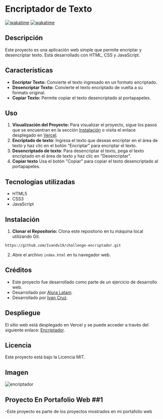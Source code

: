 # Encriptador de Texto

[![wakatime](https://wakatime.com/badge/github/Ivandv19/challenge-encriptador.svg)](https://wakatime.com/badge/github/Ivandv19/challenge-encriptador)
[![wakatime](https://wakatime.com/badge/user/c585b1da-c687-4d3b-89c1-72901e86fb52/project/55a64c54-72c0-42a1-a898-2897589bd823.svg)](https://wakatime.com/badge/user/c585b1da-c687-4d3b-89c1-72901e86fb52/project/55a64c54-72c0-42a1-a898-2897589bd823)

## Descripción

Este proyecto es una aplicación web simple que permite encriptar y desencriptar texto. Está desarrollado con HTML, CSS y JavaScript.

## Características

- **Encriptar Texto:** Convierte el texto ingresado en un formato encriptado.
- **Desencriptar Texto:** Convierte el texto encriptado de vuelta a su formato original.
- **Copiar Texto:** Permite copiar el texto desencriptado al portapapeles.

## Uso

1. **Visualización del Proyecto:** Para visualizar el proyecto, sigue los pasos que se encuentran en la sección [Instalación](#instalación) o visita el enlace desplegado en [Vercel](https://encriptador-nine-eta.vercel.app/).
2. **Encriptado de texto**: Ingresa el texto que deseas encriptar en el área de texto y haz clic en el botón "Encriptar" para encriptar el texto.
3. **Desencriptado de texto**: Para desencriptar el texto, pega el texto encriptado en el área de texto y haz clic en "Desencriptar".
4. **Copiar texto** Usa el botón "Copiar" para copiar el texto desencriptado al portapapeles.


## Tecnologías utilizadas

- HTML5
- CSS3
- JavaScript

## Instalación

1. **Clonar el Repositorio:** Clona este repositorio en tu máquina local utilizando Git.
```bash
https://github.com/Ivandv19/challenge-encriptador.git
```
2. Abre el archivo `index.html` en tu navegador web.

## Créditos

- Este proyecto fue desarrollado como parte de un ejercicio de desarrollo web.
- Desarrollado por [Alura Latam](https://www.linkedin.com/company/alura-latam/).
- Desarrollado por [Ivan Cruz](https://www.linkedin.com/in/ivan-cruz-1906mx/).

## Despliegue

El sitio web está desplegado en Vercel y se puede acceder a través del siguiente enlace: [Encriptador]( https://encriptador-nine-eta.vercel.app/ ).


## Licencia
Este proyecto está bajo la Licencia MIT.

## Imagen

![encriptador]( https://github.com/user-attachments/assets/bd769b97-3d86-4eab-b212-c53dbe67e167 )


## Proyecto En Portafolio Web ##1


-Este proyecto es parte de los proyectos mostrados en mi portafolio web
